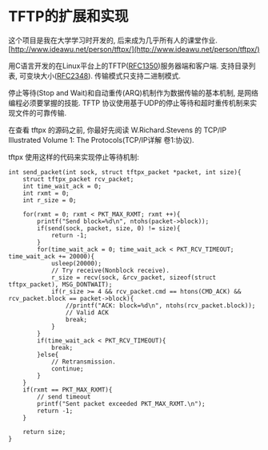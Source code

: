 # TFTP的扩展和实现

这个项目是我在大学学习时开发的, 后来成为几乎所有人的课堂作业. [http://www.ideawu.net/person/tftpx/](http://www.ideawu.net/person/tftpx/)

用C语言开发的在Linux平台上的TFTP([RFC1350](http://www.ietf.org/rfc/rfc1350.txt))服务器端和客户端. 支持目录列表, 可变块大小([RFC2348](http://www.ietf.org/rfc/rfc2348.txt)). 传输模式只支持二进制模式.

停止等待(Stop and Wait)和自动重传(ARQ)机制作为数据传输的基本机制, 是网络编程必须要掌握的技能. TFTP 协议使用基于UDP的停止等待和超时重传机制来实现文件的可靠传输.

在查看 tftpx 的源码之前, 你最好先阅读 W.Richard.Stevens 的 TCP/IP Illustrated Volume 1: The Protocols(TCP/IP详解 卷1:协议).

tftpx 使用这样的代码来实现停止等待机制:

	int send_packet(int sock, struct tftpx_packet *packet, int size){
		struct tftpx_packet rcv_packet;
		int time_wait_ack = 0;
		int rxmt = 0;
		int r_size = 0;
	
		for(rxmt = 0; rxmt < PKT_MAX_RXMT; rxmt ++){
			printf("Send block=%d\n", ntohs(packet->block));
			if(send(sock, packet, size, 0) != size){
				return -1;
			}
			for(time_wait_ack = 0; time_wait_ack < PKT_RCV_TIMEOUT; time_wait_ack += 20000){
				usleep(20000);
				// Try receive(Nonblock receive).
				r_size = recv(sock, &rcv_packet, sizeof(struct tftpx_packet), MSG_DONTWAIT);
				if(r_size >= 4 && rcv_packet.cmd == htons(CMD_ACK) && rcv_packet.block == packet->block){
					//printf("ACK: block=%d\n", ntohs(rcv_packet.block));
					// Valid ACK
					break;
				}
			}
			if(time_wait_ack < PKT_RCV_TIMEOUT){
				break;
			}else{
				// Retransmission.
				continue;
			}
		}
		if(rxmt == PKT_MAX_RXMT){
			// send timeout
			printf("Sent packet exceeded PKT_MAX_RXMT.\n");
			return -1;
		}
	
		return size;
	}
